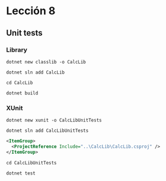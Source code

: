 # Lección 8

## Unit tests

### Library

```
dotnet new classlib -o CalcLib

dotnet sln add CalcLib

cd CalcLib

dotnet build
```

### XUnit

```
dotnet new xunit -o CalcLibUnitTests

dotnet sln add CalcLibUnitTests
```

```xml
<ItemGroup>
  <ProjectReference Include="..\CalcLib\CalcLib.csproj" />
</ItemGroup>
```

```
cd CalcLibUnitTests

dotnet test
```